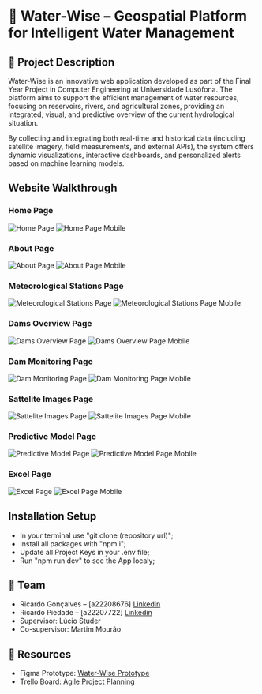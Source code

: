 # 🌊 Water-Wise – Geospatial Platform for Intelligent Water Management
## 📌 Project Description
Water-Wise is an innovative web application developed as part of the Final Year Project in Computer Engineering at Universidade Lusófona. The platform aims to support the efficient management of water resources, focusing on reservoirs, rivers, and agricultural zones, providing an integrated, visual, and predictive overview of the current hydrological situation.

By collecting and integrating both real-time and historical data (including satellite imagery, field measurements, and external APIs), the system offers dynamic visualizations, interactive dashboards, and personalized alerts based on machine learning models.

## Website Walkthrough
### Home Page
![Home Page]()
![Home Page Mobile]()

### About Page
![About Page]()
![About Page Mobile]()

### Meteorological Stations Page
![Meteorological Stations Page]()
![Meteorological Stations Page Mobile]()

### Dams Overview Page
![Dams Overview Page]()
![Dams Overview Page Mobile]()

### Dam Monitoring Page
![Dam Monitoring Page]()
![Dam Monitoring Page Mobile]()

### Sattelite Images Page
![Sattelite Images Page]()
![Sattelite Images Page Mobile]()

### Predictive Model Page
![Predictive Model Page]()
![Predictive Model Page Mobile]()

### Excel Page
![Excel Page]()
![Excel Page Mobile]()

## Installation Setup
- In your terminal use "git clone (repository url)";
- Install all packages with "npm i";
- Update all Project Keys in your .env file;
- Run "npm run dev" to see the App localy;

## 👥 Team
- Ricardo Gonçalves – [a22208676] [Linkedin](https://www.linkedin.com/in/ricardo-piedade-725485230/)
- Ricardo Piedade – [a22207722] [Linkedin](https://www.linkedin.com/in/ricardo-gon%C3%A7alves-986780267/)
- Supervisor: Lúcio Studer
- Co-supervisor: Martim Mourão

## 🔗 Resources
- Figma Prototype: [Water-Wise Prototype](https://www.figma.com/design/7Kn3rB2AwN8kPdtG6duN9Z/Water-Wise?node-id=0-1&t=61fUKdbJb8A0IdCy-1)
- Trello Board: [Agile Project Planning](https://trello.com/invite/b/670856b9dbf5bc06ae571810/ATTIe9c551671e6239455d8fea8069444804BA8A6106/water-wise)